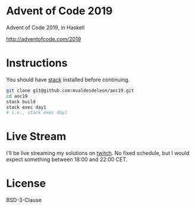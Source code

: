 # Advent of Code 2019

Advent of Code 2019, in Haskell

http://adventofcode.com/2019

# Instructions

You should have [stack](https://docs.haskellstack.org/en/stable/README/) installed before continuing.

```sh
git clone git@github.com:mvaldesdeleon/aoc19.git
cd aoc19
stack build
stack exec day1
# i.e., stack exec day1
```

# Live Stream

I'll be live streaming my solutions on [twitch](https://www.twitch.tv/mvaldesdeleon). No fixed schedule, but I would expect something between 18:00 and 22:00 CET.

# License

BSD-3-Clause
